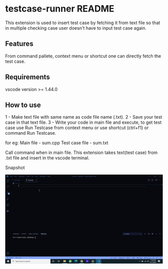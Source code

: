 # testcase-runner README

This extension is used to insert test case by fetching it from text file so that in multiple checking case user doesn't have to input test case again.

## Features
From command pallete, context menu or shortcut one can directly fetch the test case.

## Requirements

vscode version >= 1.44.0

## How to use

1 - Make text file with same name as code file name (.txt).
2 - Save your test case in that text file.
3 - Write your code in main file and execute, to get test case use Run Testcase from context menu or use shortcut (ctrl+f1) or command Run Testcase.

for eg:
Main file - sum.cpp
Test case file - sum.txt

Call command when in main file.
This extension takes text(test case) from .txt file and insert in the vscode terminal.

Snapshot

<img src="https://github.com/Fais-007/testcase-runner/blob/master/images/testcase.gif"/>
